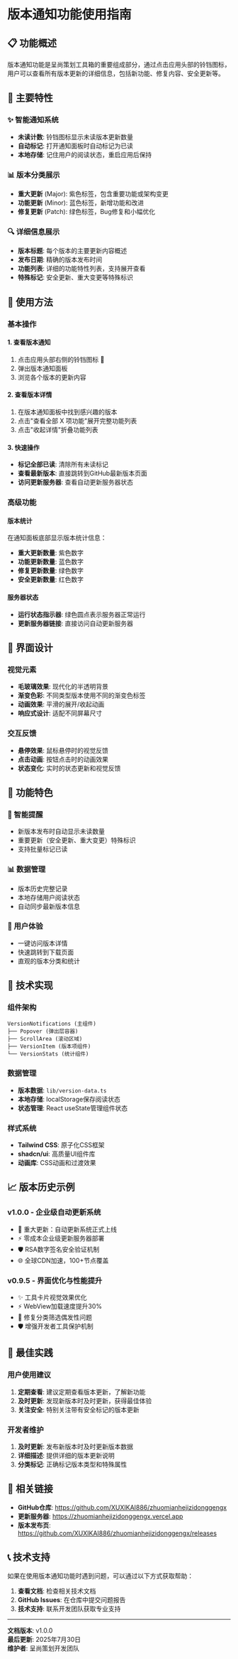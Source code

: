 # 版本通知功能使用指南

## 📋 功能概述

版本通知功能是呈尚策划工具箱的重要组成部分，通过点击应用头部的铃铛图标，用户可以查看所有版本更新的详细信息，包括新功能、修复内容、安全更新等。

## 🎯 主要特性

### ✨ 智能通知系统
- **未读计数**: 铃铛图标显示未读版本更新数量
- **自动标记**: 打开通知面板时自动标记为已读
- **本地存储**: 记住用户的阅读状态，重启应用后保持

### 📊 版本分类展示
- **重大更新** (Major): 紫色标签，包含重要功能或架构变更
- **功能更新** (Minor): 蓝色标签，新增功能和改进
- **修复更新** (Patch): 绿色标签，Bug修复和小幅优化

### 🔍 详细信息展示
- **版本标题**: 每个版本的主要更新内容概述
- **发布日期**: 精确的版本发布时间
- **功能列表**: 详细的功能特性列表，支持展开查看
- **特殊标记**: 安全更新、重大变更等特殊标识

## 🚀 使用方法

### 基本操作

#### 1. 查看版本通知
1. 点击应用头部右侧的铃铛图标 🔔
2. 弹出版本通知面板
3. 浏览各个版本的更新内容

#### 2. 查看版本详情
1. 在版本通知面板中找到感兴趣的版本
2. 点击"查看全部 X 项功能"展开完整功能列表
3. 点击"收起详情"折叠功能列表

#### 3. 快速操作
- **标记全部已读**: 清除所有未读标记
- **查看最新版本**: 直接跳转到GitHub最新版本页面
- **访问更新服务器**: 查看自动更新服务器状态

### 高级功能

#### 版本统计
在通知面板底部显示版本统计信息：
- **重大更新数量**: 紫色数字
- **功能更新数量**: 蓝色数字  
- **修复更新数量**: 绿色数字
- **安全更新数量**: 红色数字

#### 服务器状态
- **运行状态指示器**: 绿色圆点表示服务器正常运行
- **更新服务器链接**: 直接访问自动更新服务器

## 🎨 界面设计

### 视觉元素
- **毛玻璃效果**: 现代化的半透明背景
- **渐变色彩**: 不同类型版本使用不同的渐变色标签
- **动画效果**: 平滑的展开/收起动画
- **响应式设计**: 适配不同屏幕尺寸

### 交互反馈
- **悬停效果**: 鼠标悬停时的视觉反馈
- **点击动画**: 按钮点击时的动画效果
- **状态变化**: 实时的状态更新和视觉反馈

## 📱 功能特色

### 🔔 智能提醒
- 新版本发布时自动显示未读数量
- 重要更新（安全更新、重大变更）特殊标识
- 支持批量标记已读

### 📊 数据管理
- 版本历史完整记录
- 本地存储用户阅读状态
- 自动同步最新版本信息

### 🎯 用户体验
- 一键访问版本详情
- 快速跳转到下载页面
- 直观的版本分类和统计

## 🔧 技术实现

### 组件架构
```
VersionNotifications (主组件)
├── Popover (弹出层容器)
├── ScrollArea (滚动区域)
├── VersionItem (版本项组件)
└── VersionStats (统计组件)
```

### 数据管理
- **版本数据**: `lib/version-data.ts`
- **本地存储**: localStorage保存阅读状态
- **状态管理**: React useState管理组件状态

### 样式系统
- **Tailwind CSS**: 原子化CSS框架
- **shadcn/ui**: 高质量UI组件库
- **动画库**: CSS动画和过渡效果

## 📈 版本历史示例

### v1.0.0 - 企业级自动更新系统
- 🎉 重大更新：自动更新系统正式上线
- ⚡ 零成本企业级更新服务器部署
- 🛡️ RSA数字签名安全验证机制
- 🌐 全球CDN加速，100+节点覆盖

### v0.9.5 - 界面优化与性能提升
- ✨ 工具卡片视觉效果优化
- ⚡ WebView加载速度提升30%
- 🐛 修复分类筛选偶发性问题
- 🛡️ 增强开发者工具保护机制

## 🎯 最佳实践

### 用户使用建议
1. **定期查看**: 建议定期查看版本更新，了解新功能
2. **及时更新**: 发现新版本时及时更新，获得最佳体验
3. **关注安全**: 特别关注带有安全标记的版本更新

### 开发者维护
1. **及时更新**: 发布新版本时及时更新版本数据
2. **详细描述**: 提供详细的版本更新说明
3. **分类标记**: 正确标记版本类型和特殊属性

## 🔗 相关链接

- **GitHub仓库**: https://github.com/XUXIKAI886/zhuomianhejizidonggengx
- **更新服务器**: https://zhuomianhejizidonggengx.vercel.app
- **版本发布页**: https://github.com/XUXIKAI886/zhuomianhejizidonggengx/releases

## 📞 技术支持

如果在使用版本通知功能时遇到问题，可以通过以下方式获取帮助：

1. **查看文档**: 检查相关技术文档
2. **GitHub Issues**: 在仓库中提交问题报告
3. **技术支持**: 联系开发团队获取专业支持

---

**文档版本**: v1.0.0  
**最后更新**: 2025年7月30日  
**维护者**: 呈尚策划开发团队
